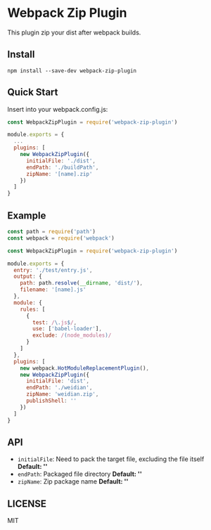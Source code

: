 # Webpack Zip Plugin

This plugin zip your dist after webpack builds.

## Install

`npm install --save-dev webpack-zip-plugin`

## Quick Start

Insert into your webpack.config.js:

```js
const WebpackZipPlugin = require('webpack-zip-plugin')

module.exports = {
  ...
  plugins: [
    new WebpackZipPlugin({
      initialFile: './dist',
      endPath: './buildPath',
      zipName: '[name].zip'
    })
  ]
}

```

## Example

```js
const path = require('path')
const webpack = require('webpack')

const WebpackZipPlugin = require('webpack-zip-plugin')

module.exports = {
  entry: './test/entry.js',
  output: {
    path: path.resolve(__dirname, 'dist/'),
    filename: '[name].js'
  },
  module: {
    rules: [
      {
        test: /\.js$/,
        use: ['babel-loader'],
        exclude: /(node_modules)/
      }
    ]
  },
  plugins: [
    new webpack.HotModuleReplacementPlugin(),
    new WebpackZipPlugin({
      initialFile: 'dist',
      endPath: './weidian',
      zipName: 'weidian.zip',
      publishShell: ''
    })
  ]
}
```

## API

* `initialFile`: Need to pack the target file, excluding the file itself **Default: ''**
* `endPath`: Packaged file directory **Default: ''**
* `zipName`: Zip package name **Default: ''**

## LICENSE

MIT